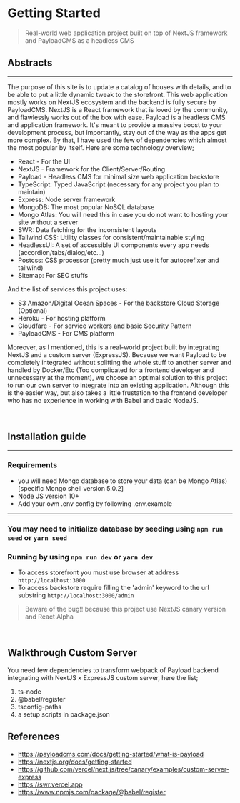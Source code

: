 # Getting Started

> Real-world web application project built on top of NextJS framework and PayloadCMS as a headless CMS

## Abstracts

---

The purpose of this site is to update a catalog of houses with details, and to be able to put a little dynamic tweak to the storefront. This web application mostly works on NextJS ecosystem and the backend is fully secure by PayloadCMS. NextJS is a React framework that is loved by the community, and flawlessly works out of the box with ease. Payload is a headless CMS and application framework. It's meant to provide a massive boost to your development process, but importantly, stay out of the way as the apps get more complex. By that, I have used the few of dependencies which almost the most popular by itself. Here are some technology overview;

- React - For the UI
- NextJS - Framework for the Client/Server/Routing
- Payload - Headless CMS for minimal size web application backstore
- TypeScript: Typed JavaScript (necessary for any project you plan to maintain)
- Express: Node server framework
- MongoDB: The most popular NoSQL database
- Mongo Atlas: You will need this in case you do not want to hosting your site without a server
- SWR: Data fetching for the inconsistent layouts
- Tailwind CSS: Utility classes for consistent/maintainable styling
- HeadlessUI: A set of accessible UI components every app needs (accordion/tabs/dialog/etc...)
- Postcss: CSS processor (pretty much just use it for autoprefixer and tailwind)
- Sitemap: For SEO stuffs

And the list of services this project uses:

- S3 Amazon/Digital Ocean Spaces - For the backstore Cloud Storage (Optional)
- Heroku - For hosting platform
- Cloudfare - For service workers and basic Security Pattern
- PayloadCMS - For CMS platform

Moreover, as I mentioned, this is a real-world project built by integrating NextJS and a custom server (ExpressJS). Because we want Payload to be completely integrated without splitting the whole stuff to another server and handled by Docker/Etc (Too complicated for a frontend developer and unnecessary at the moment), we choose an optimal solution to this project to run our own server to integrate into an existing application. Although this is the easier way, but also takes a little frustation to the frontend developer who has no experience in working with Babel and basic NodeJS.

&nbsp;

## Installation guide

---

### Requirements

- you will need Mongo database to store your data (can be Mongo Atlas) [specific Mongo shell version 5.0.2]
- Node JS version 10+
- Add your own .env config by following .env.example

---

### You may need to initialize database by seeding using `npm run seed` or `yarn seed`

### Running by using `npm run dev` or `yarn dev`

- To access storefront you must use browser at address `http://localhost:3000`
- To access backstore require filling the 'admin' keyword to the url substring `http://localhost:3000/admin`

> Beware of the bug!! because this project use NextJS canary version and React Alpha

&nbsp;

## Walkthrough Custom Server

You need few dependencies to transform webpack of Payload backend integrating with NextJS x ExpressJS custom server, here the list;

1. ts-node
2. @babel/register
3. tsconfig-paths
4. a setup scripts in package.json

## References

- <https://payloadcms.com/docs/getting-started/what-is-payload>
- <https://nextjs.org/docs/getting-started>
- <https://github.com/vercel/next.js/tree/canary/examples/custom-server-express>
- <https://swr.vercel.app>
- <https://www.npmjs.com/package/@babel/register>
